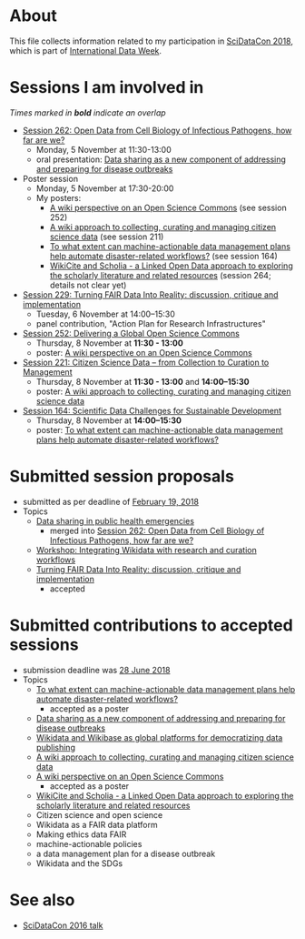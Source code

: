 # About

This file collects information related to my participation in [SciDataCon 2018](https://www.scidatacon.org/IDW2018/), which is part of [International Data Week](http://internationaldataweek.org/programme-overview).

# Sessions I am involved in

*Times marked in **bold** indicate an overlap*

- [Session 262: Open Data from Cell Biology of Infectious Pathogens, how far are we?](https://www.scidatacon.org/IDW2018/sessions/262/)
  - Monday, 5 November at 11:30-13:00
  - oral presentation: [Data sharing as a new component of addressing and preparing for disease outbreaks](https://www.scidatacon.org/IDW2018/sessions/262/paper/853/) 
- Poster session
  - Monday, 5 November at 17:30-20:00
  - My posters: 
    - [A wiki perspective on an Open Science Commons](https://www.scidatacon.org/IDW2018/sessions/252/poster/208/) (see session 252)
    - [A wiki approach to collecting, curating and managing citizen science data](https://www.scidatacon.org/IDW2018/sessions/211/poster/150/) (see session 211)
    - [To what extent can machine-actionable data management plans help automate disaster-related workflows?](https://www.scidatacon.org/IDW2018/sessions/164/poster/141/) (see session 164)
    - [WikiCite and Scholia - a Linked Open Data approach to exploring the scholarly literature and related resources](https://www.scidatacon.org/IDW2018/sessions/264/poster/168/) (session 264; details not clear yet)
- [Session 229: Turning FAIR Data Into Reality: discussion, critique and implementation ](https://www.scidatacon.org/IDW2018/sessions/229/)
  - Tuesday, 6 November at 14:00–15:30
  - panel contribution, "Action Plan for Research Infrastructures"
- [Session 252: Delivering a Global Open Science Commons](https://www.scidatacon.org/IDW2018/sessions/252/)
  - Thursday, 8 November at **11:30 - 13:00**
  - poster: [A wiki perspective on an Open Science Commons](https://www.scidatacon.org/IDW2018/sessions/252/poster/208/)
- [Session 221: Citizen Science Data – from Collection to Curation to Management](https://www.scidatacon.org/IDW2018/sessions/211/)
  - Thursday, 8 November at **11:30 - 13:00** and **14:00–15:30**
  - poster: [A wiki approach to collecting, curating and managing citizen science data](https://www.scidatacon.org/IDW2018/sessions/211/poster/150/)
- [Session 164: Scientific Data Challenges for Sustainable Development](https://www.scidatacon.org/IDW2018/sessions/164/)
  - Thursday, 8 November at **14:00–15:30**
  - poster: [To what extent can machine-actionable data management plans help automate disaster-related workflows?](https://www.scidatacon.org/IDW2018/sessions/164/poster/141/)

# Submitted session proposals 

- submitted as per deadline of [February 19, 2018](https://github.com/Daniel-Mietchen/events/issues/321)
- Topics
  - [Data sharing in public health emergencies](SciDataCon-2018-data-sharing.md)
    - merged into [Session 262: Open Data from Cell Biology of Infectious Pathogens, how far are we?](https://www.scidatacon.org/IDW2018/sessions/262/)
  - [Workshop: Integrating Wikidata with research and curation workflows](SciDataCon-2018-Wikidata.md)
  - [Turning FAIR Data Into Reality: discussion, critique and implementation ](https://www.scidatacon.org/IDW2018/sessions/229/)
    - accepted

# Submitted contributions to accepted sessions

- submission deadline was [28 June 2018](https://github.com/Daniel-Mietchen/events/issues/337)
- Topics
  - [To what extent can machine-actionable data management plans help automate disaster-related workflows?](https://github.com/Daniel-Mietchen/events/issues/337#issuecomment-400886404)
    - accepted as a poster
  - [Data sharing as a new component of addressing and preparing for disease outbreaks](https://github.com/Daniel-Mietchen/events/issues/337#issuecomment-400867604)
  - [Wikidata and Wikibase as global platforms for democratizing data publishing](https://github.com/Daniel-Mietchen/events/issues/337#issuecomment-400858737)
  - [A wiki approach to collecting, curating and managing citizen science data](https://github.com/Daniel-Mietchen/events/issues/337#issuecomment-400861223)
  - [A wiki perspective on an Open Science Commons](https://github.com/Daniel-Mietchen/events/issues/337#issuecomment-400864289)
    - accepted as a poster
  - [WikiCite and Scholia - a Linked Open Data approach to exploring the scholarly literature and related resources](https://github.com/Daniel-Mietchen/events/issues/337#issuecomment-400893901)
  - Citizen science and open science
  - Wikidata as a FAIR data platform
  - Making ethics data FAIR
  - machine-actionable policies
  - a data management plan for a disease outbreak
  - Wikidata and the SDGs

# See also

* [SciDataCon 2016 talk](SciDataCon2016.md)
